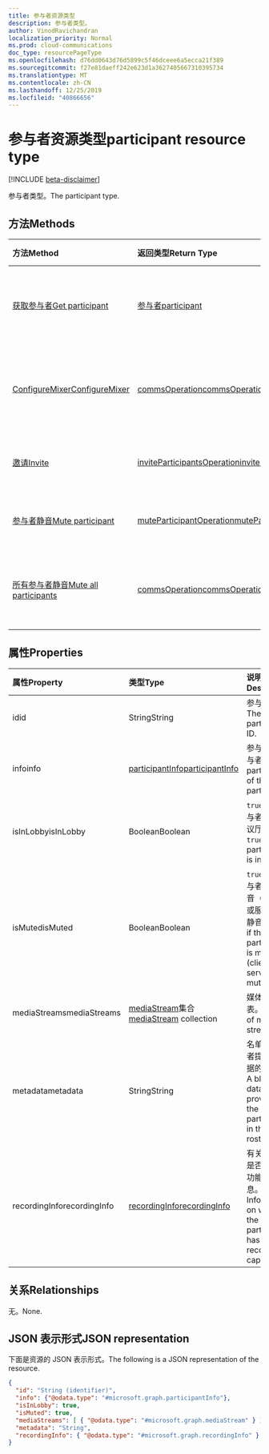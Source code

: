 ```yaml
---
title: 参与者资源类型
description: 参与者类型。
author: VinodRavichandran
localization_priority: Normal
ms.prod: cloud-communications
doc_type: resourcePageType
ms.openlocfilehash: d76dd0643d76d5899c5f46dceee6a5ecca21f389
ms.sourcegitcommit: f27e81daeff242e623d1a3627405667310395734
ms.translationtype: MT
ms.contentlocale: zh-CN
ms.lasthandoff: 12/25/2019
ms.locfileid: "40866656"
---
```

# <a name="participant-resource-type"></a><span data-ttu-id="10ba5-103">参与者资源类型</span><span class="sxs-lookup"><span data-stu-id="10ba5-103">participant resource type</span></span>

[!INCLUDE [beta-disclaimer](../../includes/beta-disclaimer.md)]

<span data-ttu-id="10ba5-104">参与者类型。</span><span class="sxs-lookup"><span data-stu-id="10ba5-104">The participant type.</span></span>

## <a name="methods"></a><span data-ttu-id="10ba5-105">方法</span><span class="sxs-lookup"><span data-stu-id="10ba5-105">Methods</span></span>

| <span data-ttu-id="10ba5-106">方法</span><span class="sxs-lookup"><span data-stu-id="10ba5-106">Method</span></span>                                                 | <span data-ttu-id="10ba5-107">返回类型</span><span class="sxs-lookup"><span data-stu-id="10ba5-107">Return Type</span></span>                                                 | <span data-ttu-id="10ba5-108">说明</span><span class="sxs-lookup"><span data-stu-id="10ba5-108">Description</span></span>                                    |
|:-------------------------------------------------------|:------------------------------------------------------------|:-----------------------------------------------|
| [<span data-ttu-id="10ba5-109">获取参与者</span><span class="sxs-lookup"><span data-stu-id="10ba5-109">Get participant</span></span>](../api/participant-get.md)           | [<span data-ttu-id="10ba5-110">参与者</span><span class="sxs-lookup"><span data-stu-id="10ba5-110">participant</span></span>](participant.md)                               | <span data-ttu-id="10ba5-111">读取**参与者**对象的属性。</span><span class="sxs-lookup"><span data-stu-id="10ba5-111">Read properties of the **participant** object.</span></span> |
| [<span data-ttu-id="10ba5-112">ConfigureMixer</span><span class="sxs-lookup"><span data-stu-id="10ba5-112">ConfigureMixer</span></span>](../api/participant-configuremixer.md) | [<span data-ttu-id="10ba5-113">commsOperation</span><span class="sxs-lookup"><span data-stu-id="10ba5-113">commsOperation</span></span>](commsoperation.md)                         | <span data-ttu-id="10ba5-114">配置参与者音频混合器。</span><span class="sxs-lookup"><span data-stu-id="10ba5-114">Configure the participant audio mixer.</span></span>         |
| [<span data-ttu-id="10ba5-115">邀请</span><span class="sxs-lookup"><span data-stu-id="10ba5-115">Invite</span></span>](../api/participant-invite.md)                 | [<span data-ttu-id="10ba5-116">inviteParticipantsOperation</span><span class="sxs-lookup"><span data-stu-id="10ba5-116">inviteParticipantsOperation</span></span>](../resources/inviteparticipantsoperation.md)                         | <span data-ttu-id="10ba5-117">邀请参与者加入呼叫。</span><span class="sxs-lookup"><span data-stu-id="10ba5-117">Invite a participant to the call.</span></span>              |
| [<span data-ttu-id="10ba5-118">参与者静音</span><span class="sxs-lookup"><span data-stu-id="10ba5-118">Mute participant</span></span>](../api/participant-mute.md)         | [<span data-ttu-id="10ba5-119">muteParticipantOperation</span><span class="sxs-lookup"><span data-stu-id="10ba5-119">muteParticipantOperation</span></span>](muteparticipantoperation.md)     | <span data-ttu-id="10ba5-120">将呼叫中的参与者静音。</span><span class="sxs-lookup"><span data-stu-id="10ba5-120">Mute a participant in a call.</span></span>                  |
| [<span data-ttu-id="10ba5-121">所有参与者静音</span><span class="sxs-lookup"><span data-stu-id="10ba5-121">Mute all participants</span></span>](../api/participant-muteall.md) | [<span data-ttu-id="10ba5-122">commsOperation</span><span class="sxs-lookup"><span data-stu-id="10ba5-122">commsOperation</span></span>](commsoperation.md) | <span data-ttu-id="10ba5-123">将会议中的所有参与者设为静音。</span><span class="sxs-lookup"><span data-stu-id="10ba5-123">Mute all the participants in the meeting.</span></span>      |

## <a name="properties"></a><span data-ttu-id="10ba5-124">属性</span><span class="sxs-lookup"><span data-stu-id="10ba5-124">Properties</span></span>

| <span data-ttu-id="10ba5-125">属性</span><span class="sxs-lookup"><span data-stu-id="10ba5-125">Property</span></span>             | <span data-ttu-id="10ba5-126">类型</span><span class="sxs-lookup"><span data-stu-id="10ba5-126">Type</span></span>                                     | <span data-ttu-id="10ba5-127">说明</span><span class="sxs-lookup"><span data-stu-id="10ba5-127">Description</span></span>                                                  |
| :------------------- | :--------------------------------------- | :------------------------------------------------------------|
| <span data-ttu-id="10ba5-128">id</span><span class="sxs-lookup"><span data-stu-id="10ba5-128">id</span></span>                   | <span data-ttu-id="10ba5-129">String</span><span class="sxs-lookup"><span data-stu-id="10ba5-129">String</span></span>                                   | <span data-ttu-id="10ba5-130">参与者 ID。</span><span class="sxs-lookup"><span data-stu-id="10ba5-130">The participant ID.</span></span>                                          |
| <span data-ttu-id="10ba5-131">info</span><span class="sxs-lookup"><span data-stu-id="10ba5-131">info</span></span>                 | [<span data-ttu-id="10ba5-132">participantInfo</span><span class="sxs-lookup"><span data-stu-id="10ba5-132">participantInfo</span></span>](participantinfo.md)    | <span data-ttu-id="10ba5-133">参与者的参与者。</span><span class="sxs-lookup"><span data-stu-id="10ba5-133">The participant of the participant.</span></span>                          |
| <span data-ttu-id="10ba5-134">isInLobby</span><span class="sxs-lookup"><span data-stu-id="10ba5-134">isInLobby</span></span>            | <span data-ttu-id="10ba5-135">Boolean</span><span class="sxs-lookup"><span data-stu-id="10ba5-135">Boolean</span></span>                                  | <span data-ttu-id="10ba5-136">`true`如果参与者处于会议厅中。</span><span class="sxs-lookup"><span data-stu-id="10ba5-136">`true` if the participant is in lobby.</span></span>                          |
| <span data-ttu-id="10ba5-137">isMuted</span><span class="sxs-lookup"><span data-stu-id="10ba5-137">isMuted</span></span>              | <span data-ttu-id="10ba5-138">Boolean</span><span class="sxs-lookup"><span data-stu-id="10ba5-138">Boolean</span></span>                                  | <span data-ttu-id="10ba5-139">`true`如果参与者处于静音（客户端或服务器为静音）。</span><span class="sxs-lookup"><span data-stu-id="10ba5-139">`true` if the participant is muted (client or server muted).</span></span>    |
| <span data-ttu-id="10ba5-140">mediaStreams</span><span class="sxs-lookup"><span data-stu-id="10ba5-140">mediaStreams</span></span>         | <span data-ttu-id="10ba5-141">[mediaStream](mediastream.md)集合</span><span class="sxs-lookup"><span data-stu-id="10ba5-141">[mediaStream](mediastream.md) collection</span></span> | <span data-ttu-id="10ba5-142">媒体流的列表。</span><span class="sxs-lookup"><span data-stu-id="10ba5-142">The list of media streams.</span></span>                                   |
| <span data-ttu-id="10ba5-143">metadata</span><span class="sxs-lookup"><span data-stu-id="10ba5-143">metadata</span></span>             | <span data-ttu-id="10ba5-144">String</span><span class="sxs-lookup"><span data-stu-id="10ba5-144">String</span></span>                                   | <span data-ttu-id="10ba5-145">名单中参与者提供的数据的 blob。</span><span class="sxs-lookup"><span data-stu-id="10ba5-145">A blob of data provided by the participant in the roster.</span></span>     |
| <span data-ttu-id="10ba5-146">recordingInfo</span><span class="sxs-lookup"><span data-stu-id="10ba5-146">recordingInfo</span></span>        | [<span data-ttu-id="10ba5-147">recordingInfo</span><span class="sxs-lookup"><span data-stu-id="10ba5-147">recordingInfo</span></span>](recordinginfo.md)        | <span data-ttu-id="10ba5-148">有关参与者是否有录制功能的信息。</span><span class="sxs-lookup"><span data-stu-id="10ba5-148">Information on whether the participant has recording capability.</span></span> |

## <a name="relationships"></a><span data-ttu-id="10ba5-149">关系</span><span class="sxs-lookup"><span data-stu-id="10ba5-149">Relationships</span></span>
<span data-ttu-id="10ba5-150">无。</span><span class="sxs-lookup"><span data-stu-id="10ba5-150">None.</span></span>

## <a name="json-representation"></a><span data-ttu-id="10ba5-151">JSON 表示形式</span><span class="sxs-lookup"><span data-stu-id="10ba5-151">JSON representation</span></span>

<span data-ttu-id="10ba5-152">下面是资源的 JSON 表示形式。</span><span class="sxs-lookup"><span data-stu-id="10ba5-152">The following is a JSON representation of the resource.</span></span>

<!-- {
  "blockType": "resource",
  "optionalProperties": [

  ],
  "@odata.type": "microsoft.graph.participant"
}-->
```json
{
  "id": "String (identifier)",
  "info": {"@odata.type": "#microsoft.graph.participantInfo"},
  "isInLobby": true,
  "isMuted": true,
  "mediaStreams": [ { "@odata.type": "#microsoft.graph.mediaStream" } ],
  "metadata": "String",
  "recordingInfo": { "@odata.type": "#microsoft.graph.recordingInfo" }
}
```

<!-- uuid: 8fcb5dbc-d5aa-4681-8e31-b001d5168d79
2015-10-25 14:57:30 UTC -->
<!--
{
  "type": "#page.annotation",
  "description": "participant resource",
  "keywords": "",
  "section": "documentation",
  "tocPath": "",
  "suppressions": []
}
-->
